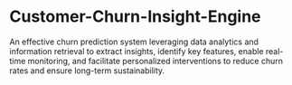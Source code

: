 # Customer-Churn-Insight-Engine
An effective churn prediction system leveraging data analytics and information retrieval to extract insights, identify key features, enable real-time monitoring, and facilitate personalized interventions to reduce churn rates and ensure long-term sustainability.

